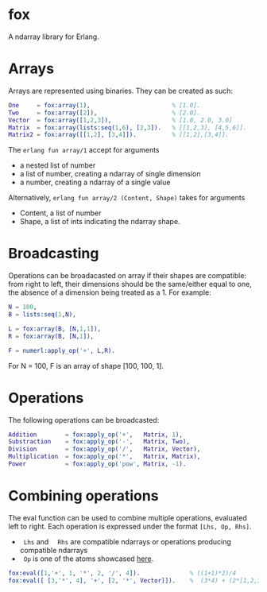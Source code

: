 # fox
A ndarray library for Erlang.

# Arrays
Arrays are represented using binaries. They can be created as such:

```erlang
One     = fox:array(1),                       % [1.0].
Two     = fox:array([2]),                     % [2.0].
Vector  = fox:array([1,2,3]),                 % [1.0, 2.0, 3.0]
Matrix  = fox:array(lists:seq(1,6), [2,3]).   % [[1,2,3], [4,5,6]].
Matrix2 = fox:array([[1,2], [3,4]]).          % [[1,2],[3,4]]. 
```
The ```erlang fun array/1``` accept for arguments
* a nested list of number
* a list of number, creating a ndarray of single dimension
* a number, creating a ndarray of a single value

Alternatively,  ```erlang fun array/2 (Content, Shape)``` takes for arguments
* Content, a list of number
* Shape, a list of ints indicating the ndarray shape.

# Broadcasting
Operations can be broadacasted on array if their shapes are compatible: from right to left, their dimensions should be the same/either equal to one, the absence of a dimension being treated as a 1. For example:


```erlang
N = 100,
B = lists:seq(1,N),

L = fox:array(B, [N,1,1]),
R = fox:array(B, [N,1]),

F = numerl:apply_op('+', L,R).
```
For N = 100, F is an array of shape [100, 100, 1].

# Operations
The following operations can be broadcasted:

```erlang
Addition        = fox:apply_op('+',   Matrix, 1),
Substraction    = fox:apply_op('-',   Matrix, Two),
Division        = fox:apply_op('/',   Matrix, Vector),
Multiplication  = fox:apply_op('*',   Matrix, Matrix),
Power           = fox:apply_op('pow', Matrix, -1).
```

# Combining operations
 The eval function can be used to combine multiple operations, evaluated left to right. Each operation is expressed 
 under the format ``` [Lhs, Op, Rhs] ```.
 * ``` Lhs``` and ```  Rhs``` are compatible ndarrays or operations producing compatible ndarrays
 * ``` Op``` is one of the atoms showcased [here](https://github.com/tanguyl/fox#operations).
```erlang
fox:eval([1,'+', 1, '*', 2, '/', 4]).              % ((1+1)*2)/4
fox:eval([ [3,'*', 4], '+', [2, '*', Vector]]).    %  (3*4) + (2*[1,2,3])
```
